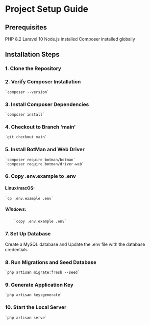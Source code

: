 # **Project Setup Guide**

## **Prerequisites**

PHP 8.2
Laravel 10
Node.js installed
Composer installed globally

## **Installation Steps**
### 1. Clone the Repository
### 2. Verify Composer Installation
    `composer --version`

### 3. Install Composer Dependencies
    `composer install`

### 4. Checkout to Branch 'main'
    `git checkout main`

### 5. Install BotMan and Web Driver
    `composer require botman/botman`
    `composer require botman/driver-web`

### 6. Copy .env.example to .env
#### Linux/macOS:
    `cp .env.example .env`
##### Windows:
        `copy .env.example .env`

### 7. Set Up Database
Create a MySQL database and Update the .env file with the database credentials
        
### 8. Run Migrations and Seed Database
    `php artisan migrate:fresh --seed`
   
### 9. Generate Application Key
    `php artisan key:generate`
    
### 10. Start the Local Server
    `php artisan serve`

